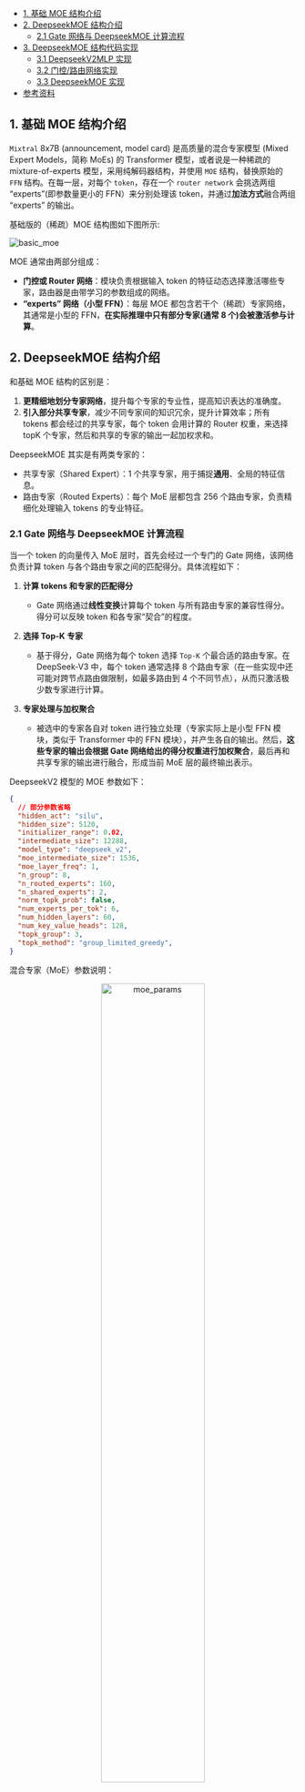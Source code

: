 - [1. 基础 MOE 结构介绍](#1-基础-moe-结构介绍)
- [2. DeepseekMOE 结构介绍](#2-deepseekmoe-结构介绍)
  - [2.1 Gate 网络与 DeepseekMOE 计算流程](#21-gate-网络与-deepseekmoe-计算流程)
- [3. DeepseekMOE 结构代码实现](#3-deepseekmoe-结构代码实现)
  - [3.1 DeepseekV2MLP 实现](#31-deepseekv2mlp-实现)
  - [3.2 门控/路由网络实现](#32-门控路由网络实现)
  - [3.3 DeepseekMOE 实现](#33-deepseekmoe-实现)
- [参考资料](#参考资料)

## 1. 基础 MOE 结构介绍

`Mixtral` 8x7B (announcement, model card) 是高质量的混合专家模型 (Mixed Expert Models，简称 MoEs) 的 Transformer 模型，或者说是一种稀疏的 mixture-of-experts 模型，采用纯解码器结构，并使用 `MOE` 结构，替换原始的 `FFN` 结构。在每一层，对每个 `token`，存在一个 `router network` 会挑选两组 “experts”(即参数量更小的 FFN）来分别处理该 token，并通过**加法方式**融合两组 “experts” 的输出。

基础版的（稀疏）MOE 结构图如下图所示:

![basic_moe](../images/moe/basic_moe.png)

MOE 通常由两部分组成：
- **门控或 Router 网络**：模块负责根据输入 token 的特征动态选择激活哪些专家，路由器是由带学习的参数组成的网络。
- **“experts” 网络（小型 FFN）**：每层 MOE 都包含若干个（稀疏）专家网络，其通常是小型的 FFN，**在实际推理中只有部分专家(通常 8 个)会被激活参与计算**。

## 2. DeepseekMOE 结构介绍

和基础 MOE 结构的区别是：
1. **更精细地划分专家网络**，提升每个专家的专业性，提高知识表达的准确度。
2. **引入部分共享专家**，减少不同专家间的知识冗余，提升计算效率；所有 tokens 都会经过的共享专家，每个 token 会用计算的 Router 权重，来选择 topK 个专家，然后和共享的专家的输出一起加权求和。

DeepseekMOE 其实是有两类专家的：
- 共享专家（Shared Expert）：1 个共享专家，用于捕捉**通用**、全局的特征信息。
- 路由专家（Routed Experts）：每个 MoE 层都包含 256 个路由专家，负责精细化处理输入 tokens 的专业特征。

### 2.1 Gate 网络与 DeepseekMOE 计算流程

当一个 token 的向量传入 MoE 层时，首先会经过一个专门的 Gate 网络，该网络负责计算 token 与各个路由专家之间的匹配得分。具体流程如下：

1. **计算 tokens 和专家的匹配得分**
   - Gate 网络通过**线性变换**计算每个 token 与所有路由专家的兼容性得分。得分可以反映 token 和各专家“契合”的程度。

2. **选择 Top-K 专家**
    - 基于得分，Gate 网络为每个 token 选择 `Top-K` 个最合适的路由专家。在 DeepSeek‐V3 中，每个 token 通常选择 8 个路由专家（在一些实现中还可能对跨节点路由做限制，如最多路由到 4 个不同节点），从而只激活极少数专家进行计算。

3. **专家处理与加权聚合**
   - 被选中的专家各自对 token 进行独立处理（专家实际上是小型 FFN 模块，类似于 Transformer 中的 FFN 模块），并产生各自的输出。然后，**这些专家的输出会根据 Gate 网络给出的得分权重进行加权聚合**，最后再和共享专家的输出进行融合，形成当前 MoE 层的最终输出表示。

DeepseekV2 模型的 MOE 参数如下：

```json
{
  // 部分参数省略
  "hidden_act": "silu",
  "hidden_size": 5120,
  "initializer_range": 0.02,
  "intermediate_size": 12288,
  "model_type": "deepseek_v2",
  "moe_intermediate_size": 1536,
  "moe_layer_freq": 1,
  "n_group": 8,
  "n_routed_experts": 160,
  "n_shared_experts": 2,
  "norm_topk_prob": false,
  "num_experts_per_tok": 6,
  "num_hidden_layers": 60,
  "num_key_value_heads": 128,
  "topk_group": 3,
  "topk_method": "group_limited_greedy",
}
```

混合专家（MoE）参数说明：

<div align="center">
<img src="../images/moe/moe_params.png" width="60%" alt="moe_params">
</div>

## 3. DeepseekMOE 结构代码实现

这里只考虑推理模式下的 DeepseekMOE 结构实现，且分步实现。

### 3.1 DeepseekV2MLP 实现

专家其实就是参数量更少的 FFN/MLP 结构，和 llama 中结构一样，只是参数量和计算量更少了，DeepseekV2MLP 代码如下所示。

```python
class DeepseekV2MLP(nn.Module):
    def __init__(self, config, hidden_size=None, intermediate_size=None):
        super().__init__()
        self.config = config
        self.hidden_size = config.hidden_size if hidden_size is None else hidden_size
        self.intermediate_size = (
            config.intermediate_size if intermediate_size is None else intermediate_size
        )

        self.gate_proj = nn.Linear(self.hidden_size, self.intermediate_size, bias=False)
        self.up_proj = nn.Linear(self.hidden_size, self.intermediate_size, bias=False)
        self.down_proj = nn.Linear(self.intermediate_size, self.hidden_size, bias=False)
        self.act_fn = ACT2FN[config.hidden_act] # silu 激活函数

    def forward(self, x):
        mlp_out = self.down_proj(self.act_fn(self.gate_proj(x)) * self.up_proj(x))
        return mlp_out
```

### 3.2 门控/路由网络实现

门控网络的作用是，根据输入 tokens 动态的选择 Top-K 个专家，并为每个 Token 分配权重。关键流程如下：
1. **门控分数计算**：通过线性层 + Softmax 生成专家选择概率分布。
2. **Top-K 专家选择**：支持两种模式（贪婪选择 vs 分组限制贪婪选择），贪婪模式直接使用 torch.topk 函数**选取分数张量中的前 k 个分数**。
3. **权重归一化**：对 Top-K 权重进行归一化或缩放。

代码实现如下所示:

```python
import torch
import torch.nn as nn
import torch.nn.functional as F
import math 
from dataclasses import dataclass

class MoEGate(nn.Module):
    def __init__(self, config):
        super().__init__()
        self.config = config
        self.top_k = config.num_experts_per_tok
        self.n_routed_experts = config.n_routed_experts
        self.routed_scaling_factor = config.routed_scaling_factor
        self.scoring_func = config.scoring_func
        self.topk_method = config.topk_method
        self.n_group = config.n_group
        self.topk_group = config.topk_group
        self.norm_topk_prob = config.norm_topk_prob
        
        # 静态化推理配置（假设配置固定）
        self.inference_norm = self.norm_topk_prob and (self.top_k > 1)
        self.use_group_limited = (self.topk_method == "group_limited_greedy")

        # 门控权重
        self.gating_dim = config.hidden_size
        self.weight = nn.Parameter(torch.empty((self.n_routed_experts, self.gating_dim)))
        self.reset_parameters()

    def reset_parameters(self):
        nn.init.kaiming_uniform_(self.weight, a=math.sqrt(5))

    @torch.inference_mode()  # 禁用梯度与训练逻辑
    def forward(self, hidden_states):
        bsz, seq_len, h = hidden_states.shape
        hidden_states = hidden_states.reshape(-1, h)
        
        # 门控分数计算（保持原始数据类型）
        logits = F.linear(hidden_states, self.weight)  # [n_tokens, n_experts]
        scores = logits.softmax(dim=-1)  # 自动推断 dtype

        # Top-K 选择（静态分支）
        if self.use_group_limited:
            # 分组限制逻辑优化
            group_scores = scores.view(bsz * seq_len, self.n_group, -1).max(dim=-1).values
            group_idx = torch.topk(group_scores, k=self.topk_group, dim=-1, sorted=False)[1]
            group_mask = torch.zeros_like(group_scores).scatter_(1, group_idx, 1)
            score_mask = group_mask.unsqueeze(-1).expand(-1, -1, self.n_routed_experts // self.n_group).reshape(bsz * seq_len, -1)
            scores = scores.masked_fill(~score_mask.bool(), 0.0)
        
        topk_weight, topk_idx = torch.topk(scores, k=self.top_k, dim=-1, sorted=False)

        # 权重归一化（静态分支）
        if self.inference_norm:
            topk_weight = topk_weight / (topk_weight.sum(dim=-1, keepdim=True) + 1e-20)
        else:
            topk_weight = topk_weight * self.routed_scaling_factor

        return topk_idx, topk_weight, None  # aux_loss 始终为 None

@dataclass
class DeepseekV2Config:
    # 1, Position Config
    max_position_embeddings: int = 163840
    vocab_size: int = 102400

    # 2, MLA Config
    # down_linear config
    q_lora_rank: int = 1536
    kv_lora_rank: int = 512

    # head_dim、heads and hidden_size config
    v_head_dim: int = 128
    qk_nope_head_dim: int = 128
    qk_rope_head_dim: int = 64
    hidden_size: int = 5120
    num_attention_heads: int = 128
    num_key_value_heads: int = 128
    
    attention_bias: bool = False

    attention_dropout: float = 0.1
    # rope config
    rope_theta: float = 10000

    # 3, MOE Config
    n_group: int = 8
    n_routed_experts: int = 160
    num_experts_per_tok: int = 6
    topk_group: int = 3
    routed_scaling_factor: float = 1.0
    scoring_func: str="softmax"
    topk_method: str="greedy"
    norm_topk_prob: bool = True

# 初始化配置
config = DeepseekV2Config()

# 模拟输入，CPU 电脑可直接跑，去除了 cuda 设备限制代码
device = torch.device("cuda" if torch.cuda.is_available() else "cpu")
hidden_states = torch.randn(32, 64, 5120, device=device)

# 创建模块
moe_gate = MoEGate(config)  # 半精度推理

# gate 网络推理
topk_idx, topk_weight, _ = moe_gate(hidden_states)

print("topk_idx shape ", topk_idx.shape) # 32 * 64 = 2048 个 tokens
print("topk_weight shape", topk_weight.shape)

"""
# 输出如下，表示每个 token 会激活 6 个专家参与计算
topk_idx shape  torch.Size([2048, 6]) 
topk_weight shape torch.Size([2048, 6])
"""
```

### 3.3 DeepseekMOE 实现

1. **门控计算**
   - 调用门控网络（self.gate），对输入 hidden_states 计算得到 top‑k 专家索引（topk_idx）、对应权重（topk_weight）以及辅助损失（aux_loss，推理时不参与梯度计算）。
2. **数据重排**
    - 将输入 hidden_states 展平为二维张量（形状 $[B \times T, d]$），并将 topk_idx 也展平。
	- 在推理模式下，通常不需要像训练时那样对每个 token 进行 repeat_interleave，因为每个 token 只会由对应专家处理一次。
3. **专家计算**
	- 根据展平后的 `topk_idx`，依次对每个专家负责的 token 子集进行计算。
	- 由于这里可能存在多个 token 被分配给不同专家，实际实现中需要将每个专家的输出按顺序记录下来。
4. **输出重构与加权融合**
	- 将所有专家计算的输出进行合并。通过将输出重新整理（排序）回原始 token 顺序，并按照 topk_weight 对各个专家输出进行加权求和，从而获得最终输出。
	- 整个过程保证最终输出形状与原始输入保持一致，即 $[B, T, d]$。

代码实现如下所示：

```python
# 为了单元测试，模拟不使用分布式（ep_size默认为1）
class DeepseekV2MoE(nn.Module):
    """
    A mixed expert module containing shared experts.
    """
    def __init__(self, config):
        super().__init__()
        self.config = config
        self.num_experts_per_tok = config.num_experts_per_tok

        self.experts = nn.ModuleList(
            [
                DeepseekV2MLP(
                    config, intermediate_size=config.moe_intermediate_size
                )
                for i in range(config.n_routed_experts)
            ]
        )
        self.gate = MoEGate(config)
        if config.n_shared_experts is not None:
            intermediate_size = config.moe_intermediate_size * config.n_shared_experts
            self.shared_experts = DummyMLP(config=config, intermediate_size=intermediate_size)

    # 此处为简化实现，仅做推理示例，不涉及分布式通信
    @torch.no_grad()
    def moe_infer(self, x, topk_ids, topk_weight):
        # x: [batch * seq_len, hidden_size]
        # 对每个 token 依然采用与训练类似的方式进行专家计算
        outputs = []
        flat_topk_ids = topk_ids.view(-1)
        for i, expert in enumerate(self.experts):
            mask = (flat_topk_ids == i)
            if mask.sum() == 0:
                continue
            outputs.append(expert(x[mask]))
        # 简单拼接，不做复杂排序和 all-to-all 操作
        outs = torch.cat(outputs, dim=0)
        new_x = torch.empty_like(outs)
        # 这里直接返回加权求和的结果（实际实现更复杂）
        final_out = (outs.view(*topk_weight.shape, -1) * topk_weight.unsqueeze(-1)).sum(dim=1)
        return final_out
```

## 参考资料

- [Mixtral of Experts](https://arxiv.org/pdf/2401.04088)
- [Switch Transformers: Scaling to Trillion Parameter Models with Simple and Efficient Sparsity](https://arxiv.org/pdf/2101.03961)
- [混合专家模型 (MoE) 详解](https://huggingface.co/blog/zh/moe)
- [MOE 大模型架构与机制详解 —— 以 DeepSeek‑v3 为例](https://zhuanlan.zhihu.com/p/22570639120)